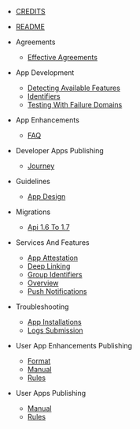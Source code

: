 - [CREDITS](CREDITS.md)
- [README](README.md)

- Agreements
  - [Effective Agreements](agreements/effective-agreements.md)

- App Development
  - [Detecting Available Features](app-development/detecting-available-features.md)
  - [Identifiers](app-development/identifiers.md)
  - [Testing With Failure Domains](app-development/testing-with-failure-domains.md)

- App Enhancements
  - [FAQ](app-enhancements/FAQ.md)

- Developer Apps Publishing
  - [Journey](developer-apps-publishing/journey.md)

- Guidelines
  - [App Design](guidelines/app-design.md)

- Migrations
  - [Api 1.6 To 1.7](migrations/api-1.6-to-1.7.md)

- Services And Features
  - [App Attestation](services-and-features/app-attestation.md)
  - [Deep Linking](services-and-features/deep-linking.md)
  - [Group Identifiers](services-and-features/group-identifiers.md)
  - [Overview](services-and-features/overview.md)
  - [Push Notifications](services-and-features/push-notifications.md)

- Troubleshooting
  - [App Installations](troubleshooting/app-installations.md)
  - [Logs Submission](troubleshooting/logs-submission.md)

- User App Enhancements Publishing
  - [Format](user-app-enhancements-publishing/format.md)
  - [Manual](user-app-enhancements-publishing/manual.md)
  - [Rules](user-app-enhancements-publishing/rules.md)

- User Apps Publishing
  - [Manual](user-apps-publishing/manual.md)
  - [Rules](user-apps-publishing/rules.md)
